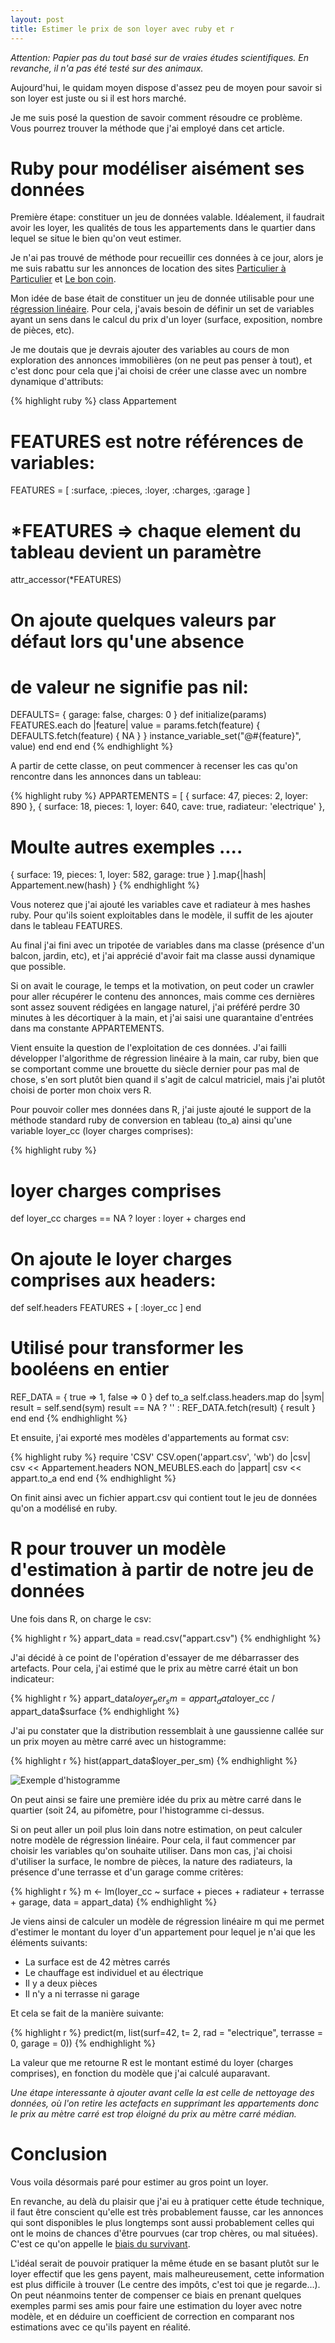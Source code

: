 ```yaml
---
layout: post
title: Estimer le prix de son loyer avec ruby et r
---
```


_Attention: Papier pas du tout basé sur de vraies études scientifiques. En revanche, il n'a pas été testé sur des animaux._

Aujourd'hui, le quidam moyen dispose d'assez peu de moyen pour savoir si son loyer est juste ou si il est hors marché.

Je me suis posé la question de savoir comment résoudre ce problème. Vous pourrez trouver la méthode que j'ai employé dans cet article.

# Ruby pour modéliser aisément ses données

Première étape: constituer un jeu de données valable. Idéalement, il faudrait avoir les loyer, les qualités de tous les appartements dans le quartier dans lequel se situe le bien qu'on veut estimer.

Je n'ai pas trouvé de méthode pour recueillir ces données à ce jour, alors je me suis rabattu sur les annonces de location des sites [Particulier à Particulier](http://pap.fr) et [Le bon coin](http://leboncoin.fr).

Mon idée de base était de constituer un jeu de donnée utilisable pour une [régression linéaire](http://fr.wikipedia.org/wiki/R%C3%A9gression_lin%C3%A9aire). Pour cela, j'avais besoin de définir un set de variables ayant un sens dans le calcul du prix d'un loyer (surface, exposition, nombre de pièces, etc).

Je me doutais que je devrais ajouter des variables au cours de mon exploration des annonces immobilières (on ne peut pas penser à tout), et c'est donc pour cela que j'ai choisi de créer une classe avec un nombre dynamique d'attributs:

{% highlight ruby %}
class Appartement
  # FEATURES est notre références de variables:
  FEATURES = [ :surface, :pieces, :loyer, :charges, :garage ]
  # *FEATURES => chaque element du tableau devient un paramètre
  attr_accessor(*FEATURES)
  # On ajoute quelques valeurs par défaut lors qu'une absence
  # de valeur ne signifie pas nil:
  DEFAULTS= { garage: false, charges: 0 }
  def initialize(params)
    FEATURES.each do |feature|
      value = params.fetch(feature) { DEFAULTS.fetch(feature) { NA } }
      instance_variable_set("@#{feature}", value)
    end
  end
end
{% endhighlight %}

A partir de cette classe, on peut commencer à recenser les cas qu'on rencontre dans les annonces dans un tableau:

{% highlight ruby %}
APPARTEMENTS = [
  { surface: 47, pieces: 2, loyer: 890 },
  { surface: 18, pieces: 1, loyer: 640, cave: true, radiateur: 'electrique' },
  # Moulte autres exemples ....
  { surface: 19, pieces: 1, loyer: 582, garage: true }
].map{|hash| Appartement.new(hash) }
{% endhighlight %}

Vous noterez que j'ai ajouté les variables cave et radiateur à mes hashes ruby. Pour qu'ils soient exploitables dans le modèle, il suffit de les ajouter dans le tableau FEATURES.

Au final j'ai fini avec un tripotée de variables dans ma classe (présence d'un balcon, jardin, etc), et j'ai apprécié d'avoir fait ma classe aussi dynamique que possible.

Si on avait le courage, le temps et la motivation, on peut coder un crawler pour aller récupérer le contenu des annonces, mais comme ces dernières sont assez souvent rédigées en langage naturel, j'ai préféré perdre 30 minutes à les décortiquer à la main, et j'ai saisi une quarantaine d'entrées dans ma constante APPARTEMENTS.

Vient ensuite la question de l'exploitation de ces données. J'ai failli développer l'algorithme de régression linéaire à la main, car ruby, bien que se comportant comme une brouette du siècle dernier pour pas mal de chose, s'en sort plutôt bien quand il s'agit de calcul matriciel, mais j'ai plutôt choisi de porter mon choix vers R.

Pour pouvoir coller mes données dans R, j'ai juste ajouté le support de la méthode standard ruby de conversion en tableau (to\_a) ainsi qu'une variable loyer\_cc (loyer charges comprises):

{% highlight ruby %}
  # loyer charges comprises
  def loyer_cc
    charges == NA ? loyer : loyer + charges
  end
  # On ajoute le loyer charges comprises aux headers:
  def self.headers
    FEATURES + [ :loyer_cc ]
  end
  # Utilisé pour transformer les booléens en entier
  REF_DATA = { true => 1, false => 0 }
  def to_a
    self.class.headers.map do |sym|
      result = self.send(sym)
      result == NA ? '' : REF_DATA.fetch(result) { result }
    end
  end
{% endhighlight %}

Et ensuite, j'ai exporté mes modèles d'appartements au format csv:

{% highlight ruby %}
require 'CSV'
CSV.open('appart.csv', 'wb') do |csv|
  csv << Appartement.headers
  NON_MEUBLES.each do |appart|
    csv << appart.to_a
  end
end
{% endhighlight %}

On finit ainsi avec un fichier appart.csv qui contient tout le jeu de données qu'on a modélisé en ruby.

# R pour trouver un modèle d'estimation à partir de notre jeu de données

Une fois dans R, on charge le csv:

{% highlight r %}
appart_data = read.csv("appart.csv")
{% endhighlight %}

J'ai décidé à ce point de l'opération d'essayer de me débarrasser des artefacts. Pour cela, j'ai estimé que le prix au mètre carré était un bon indicateur:

{% highlight r %}
appart_data$loyer_per_sm = appart_data$loyer_cc / appart_data$surface
{% endhighlight %}

J'ai pu constater que la distribution ressemblait à une gaussienne callée sur un prix moyen au mètre carré avec un histogramme:

{% highlight r %}
hist(appart_data$loyer_per_sm)
{% endhighlight %}

![Exemple d'histogramme](http://polymerisation-des-concepts.fr/images/histo.png)

On peut ainsi se faire une première idée du prix au mètre carré dans le quartier (soit 24, au pifomètre, pour l'histogramme ci-dessus.

Si on peut aller un poil plus loin dans notre estimation, on peut calculer notre modèle de régression linéaire. Pour cela, il faut commencer par choisir les variables qu'on souhaite utiliser. Dans mon cas, j'ai choisi d'utiliser la surface, le nombre de pièces, la nature des radiateurs, la présence d'une terrasse et d'un garage comme critères:

{% highlight r %}
m <- lm(loyer_cc ~ surface + pieces + radiateur + terrasse + garage, data = appart_data)
{% endhighlight %}

Je viens ainsi de calculer un modèle de régression linéaire m qui me permet d'estimer le montant du loyer d'un appartement pour lequel je n'ai que les éléments suivants:

* La surface est de 42 mètres carrés
* Le chauffage est individuel et au électrique
* Il y a deux pièces
* Il n'y a ni terrasse ni garage

Et cela se fait de la manière suivante:

{% highlight r %}
predict(m, list(surf=42, t= 2, rad = "electrique", terrasse = 0, garage = 0))
{% endhighlight %}

La valeur que me retourne R est le montant estimé du loyer (charges comprises), en fonction du modèle que j'ai calculé auparavant.

_Une étape interessante à ajouter avant celle la est celle de nettoyage des données, où l'on retire les actefacts en supprimant les appartements donc le prix au mètre carré est trop éloigné du prix au mètre carré médian._

# Conclusion

Vous voila désormais paré pour estimer au gros point un loyer.

En revanche, au delà du plaisir que j'ai eu à pratiquer cette étude technique, il faut être conscient qu'elle est très probablement fausse, car les annonces qui sont disponibles le plus longtemps sont aussi probablement celles qui ont le moins de chances d'être pourvues (car trop chères, ou mal situées). C'est ce qu'on appelle le [biais du survivant](http://en.wikipedia.org/wiki/Survivorship_bias).

L'idéal serait de pouvoir pratiquer la même étude en se basant plutôt sur le loyer effectif que les gens payent, mais malheureusement, cette information est plus difficile à trouver (Le centre des impôts, c'est toi que je regarde...). On peut néanmoins tenter de compenser ce biais en prenant quelques exemples parmi ses amis pour faire une estimation du loyer avec notre modèle, et en déduire un coefficient de correction en comparant nos estimations avec ce qu'ils payent en réalité.


